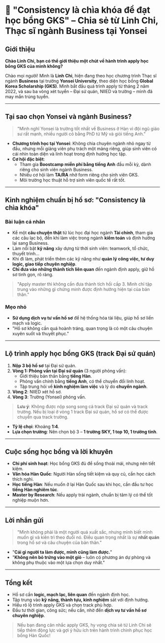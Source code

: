 # 🌟 "Consistency là chìa khóa để đạt học bổng GKS" – Chia sẻ từ Linh Chi, Thạc sĩ ngành Business tại Yonsei

## Giới thiệu

**Chào Linh Chi, bạn có thể giới thiệu một chút về hành trình apply học bổng GKS của mình không?**

Chào mọi người! Mình là **Linh Chi**, hiện đang theo học chương trình Thạc sĩ ngành **Business** tại trường **Yonsei University**, theo diện học bổng **Global Korea Scholarship (GKS)**. Mình bắt đầu quá trình apply từ tháng 2 năm 2022, và sau ba vòng xét tuyển – Đại sứ quán, NIIED và trường – mình đã may mắn trúng tuyển.

---

## Tại sao chọn Yonsei và ngành Business?

> "Mình nghĩ Yonsei là trường tốt nhất về Business ở Hàn vì đội ngũ giáo sư rất mạnh, nhiều người có bằng PhD từ Mỹ và giỏi tiếng Anh."

- **Chương trình học tại Yonsei**: Không chia chuyên ngành nhỏ ngay từ đầu, nhưng mỗi giảng viên phụ trách một mảng riêng, giúp sinh viên có cái nhìn toàn diện và linh hoạt trong định hướng học tập.
- **Cơ hội đặc biệt**:
  - Tham gia **Boostcamp miễn phí bằng tiếng Anh** đầu mỗi kỳ, dành riêng cho sinh viên ngành Business.
  - Nhiều cơ hội làm **TA/RA** nhờ form riêng cho sinh viên GKS.
  - Môi trường học thuật hỗ trợ sinh viên quốc tế rất tốt.

---

## Kinh nghiệm chuẩn bị hồ sơ: "Consistency là chìa khóa"

### Bài luận cá nhân
- Kể một **câu chuyện thật** từ lúc học đại học ngành **Tài chính**, tham gia các câu lạc bộ, đến khi làm việc trong ngành **kiểm toán** và định hướng lại sang Business.
- Làm nổi bật **kỹ năng** xây dựng từ thời sinh viên: teamwork, tổ chức, thuyết trình...
- Khi đi làm, phát triển thêm các kỹ năng như **quản lý công việc, tư duy logic, giao tiếp chuyên nghiệp**.
- **Chỉ đưa vào những thành tích liên quan** đến ngành định apply, giữ hồ sơ tinh gọn, rõ ràng.

> "Apply master thì không cần đưa thành tích hồi cấp 3. Mình chỉ tập trung vào những gì chứng minh được định hướng hiện tại của bản thân."

### Mẹo nhỏ
- **Sử dụng dịch vụ tư vấn hồ sơ** để hệ thống hóa tài liệu, giúp hồ sơ liền mạch và logic.
- "Hồ sơ không cần quá hoành tráng, quan trọng là có một câu chuyện xuyên suốt và thuyết phục."

---

## Lộ trình apply học bổng GKS (track Đại sứ quán)

1. **Nộp 3 bộ hồ sơ** tại Đại sứ quán.
2. **Vòng 1: Phỏng vấn tại Đại sứ quán** (3 người phỏng vấn):
   - Giới thiệu bản thân bằng **tiếng Hàn**.
   - Phỏng vấn chính bằng **tiếng Anh**, có thể chuyển đổi linh hoạt.
   - Tập trung hỏi về **kinh nghiệm làm việc** và lý do **chuyển ngành**.
3. **Vòng 2**: NIIED xét hồ sơ.
4. **Vòng 3**: Trường (Yonsei) phỏng vấn.

> **Lưu ý**: Không được nộp song song cả track Đại sứ quán và track trường. Nếu bị loại ở vòng 1 track Đại sứ quán, hồ sơ có thể được chuyển qua track trường.

- **Tỷ lệ chọi**: Khoảng **1:4**.
- **Lựa chọn trường**: Nên chọn bộ 3 – **1 trường SKY, 1 top 10, 1 trường tỉnh**.

---

## Cuộc sống học bổng và lời khuyên

- **Chi phí sinh hoạt**: Học bổng GKS đủ để sống thoải mái, nhưng nên tiết kiệm.
- **Văn hóa Hàn Quốc**: Người Hàn sống tiết kiệm và quy củ, cần học cách thích nghi.
- **Học tiếng Hàn**: Nếu muốn ở lại Hàn Quốc sau khi học, cần đầu tư học **tiếng Hàn nghiêm túc**.
- **Master by Research**: Nếu apply trái ngành, chuẩn bị tâm lý có thể tốt nghiệp muộn hơn.

---

## Lời nhắn gửi

> "Mình không phải là một người quá xuất sắc, nhưng mình biết mình muốn gì và kiên trì theo đuổi nó. Điều quan trọng nhất là sự **nhất quán** trong hồ sơ và câu chuyện của bản thân."

- "**Cái gì người ta làm được, mình cũng làm được.**"
- "**Không nên bỏ trứng vào một giỏ** – luôn có phương án dự phòng và không phụ thuộc vào một lựa chọn duy nhất."

---

## Tổng kết

- Hồ sơ cần **logic, mạch lạc, liên quan** đến ngành định học.
- Tập trung vào **kỹ năng, thành tựu, kinh nghiệm** sát với định hướng.
- Hiểu rõ lộ trình apply GKS và chọn track phù hợp.
- Đầu tư thời gian, công sức; nếu cần, nhờ đến **dịch vụ tư vấn hồ sơ chuyên nghiệp**.

> Nếu bạn đang cân nhắc apply GKS, hy vọng chia sẻ từ Linh Chi sẽ tiếp thêm động lực và gợi ý hữu ích trên hành trình chinh phục học bổng Hàn Quốc!